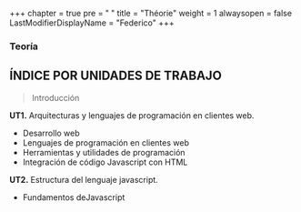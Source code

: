 +++
chapter = true
pre = "<b> </b>"
title = "Théorie"
weight = 1
alwaysopen = false
LastModifierDisplayName = "Federico"
+++

### Teoría

## ÍNDICE POR UNIDADES DE TRABAJO

> Introducción
>
**UT1.** Arquitecturas y lenguajes de programación en clientes web.
+ Desarrollo web
+ Lenguajes de programación en clientes web
+ Herramientas y utilidades de programación
+ Integración de código Javascript con HTML

**UT2.**  Estructura del lenguaje javascript.
+ Fundamentos deJavascript

